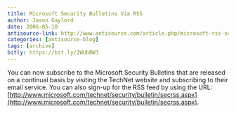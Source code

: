 ```yaml
---
title: Microsoft Security Bulletins Via RSS
author: Jason Gaylord
date: 2006-05-10
antisource-link: http://www.antisource.com/article.php/microsoft-rss-security-bulletin
categories: [antisource-blog]
tags: [archive]
bitly: https://bit.ly/2WUbBW3
---
```


You can now subscribe to the Microsoft Security Bulletins that are released on a continual basis by visiting the TechNet website and subscribing to their email service. You can also sign-up for the RSS feed by using the URL: [http://www.microsoft.com/technet/security/bulletin/secrss.aspx](http://www.microsoft.com/technet/security/bulletin/secrss.aspx).